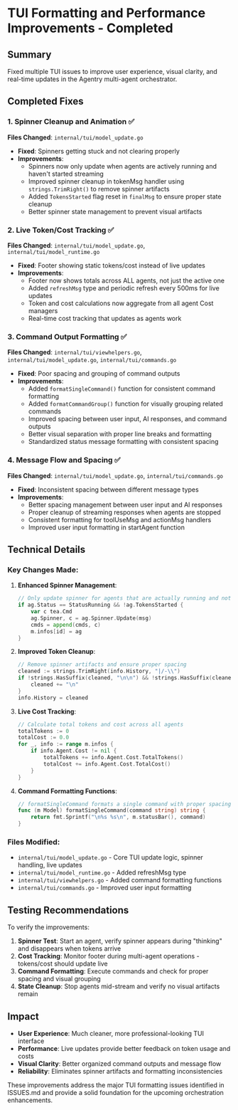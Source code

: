 # TUI Formatting and Performance Improvements - Completed

## Summary

Fixed multiple TUI issues to improve user experience, visual clarity, and real-time updates in the Agentry multi-agent orchestrator.

## Completed Fixes

### 1. Spinner Cleanup and Animation ✅

**Files Changed**: `internal/tui/model_update.go`

- **Fixed**: Spinners getting stuck and not clearing properly
- **Improvements**:
  - Spinners now only update when agents are actively running and haven't started streaming
  - Improved spinner cleanup in tokenMsg handler using `strings.TrimRight()` to remove spinner artifacts
  - Added `TokensStarted` flag reset in `finalMsg` to ensure proper state cleanup
  - Better spinner state management to prevent visual artifacts

### 2. Live Token/Cost Tracking ✅

**Files Changed**: `internal/tui/model_update.go`, `internal/tui/model_runtime.go`

- **Fixed**: Footer showing static tokens/cost instead of live updates
- **Improvements**:
  - Footer now shows totals across ALL agents, not just the active one
  - Added `refreshMsg` type and periodic refresh every 500ms for live updates
  - Token and cost calculations now aggregate from all agent Cost managers
  - Real-time cost tracking that updates as agents work

### 3. Command Output Formatting ✅

**Files Changed**: `internal/tui/viewhelpers.go`, `internal/tui/model_update.go`, `internal/tui/commands.go`

- **Fixed**: Poor spacing and grouping of command outputs
- **Improvements**:
  - Added `formatSingleCommand()` function for consistent command formatting
  - Added `formatCommandGroup()` function for visually grouping related commands
  - Improved spacing between user input, AI responses, and command outputs
  - Better visual separation with proper line breaks and formatting
  - Standardized status message formatting with consistent spacing

### 4. Message Flow and Spacing ✅

**Files Changed**: `internal/tui/model_update.go`, `internal/tui/commands.go`

- **Fixed**: Inconsistent spacing between different message types
- **Improvements**:
  - Better spacing management between user input and AI responses
  - Proper cleanup of streaming responses when agents are stopped
  - Consistent formatting for toolUseMsg and actionMsg handlers
  - Improved user input formatting in startAgent function

## Technical Details

### Key Changes Made:

1. **Enhanced Spinner Management**:

   ```go
   // Only update spinner for agents that are actually running and not finished streaming
   if ag.Status == StatusRunning && !ag.TokensStarted {
       var c tea.Cmd
       ag.Spinner, c = ag.Spinner.Update(msg)
       cmds = append(cmds, c)
       m.infos[id] = ag
   }
   ```

2. **Improved Token Cleanup**:

   ```go
   // Remove spinner artifacts and ensure proper spacing
   cleaned := strings.TrimRight(info.History, "|/-\\")
   if !strings.HasSuffix(cleaned, "\n\n") && !strings.HasSuffix(cleaned, "\n") {
       cleaned += "\n"
   }
   info.History = cleaned
   ```

3. **Live Cost Tracking**:

   ```go
   // Calculate total tokens and cost across all agents
   totalTokens := 0
   totalCost := 0.0
   for _, info := range m.infos {
       if info.Agent.Cost != nil {
           totalTokens += info.Agent.Cost.TotalTokens()
           totalCost += info.Agent.Cost.TotalCost()
       }
   }
   ```

4. **Command Formatting Functions**:
   ```go
   // formatSingleCommand formats a single command with proper spacing
   func (m Model) formatSingleCommand(command string) string {
       return fmt.Sprintf("\n%s %s\n", m.statusBar(), command)
   }
   ```

### Files Modified:

- `internal/tui/model_update.go` - Core TUI update logic, spinner handling, live updates
- `internal/tui/model_runtime.go` - Added refreshMsg type
- `internal/tui/viewhelpers.go` - Added command formatting functions
- `internal/tui/commands.go` - Improved user input formatting

## Testing Recommendations

To verify the improvements:

1. **Spinner Test**: Start an agent, verify spinner appears during "thinking" and disappears when tokens arrive
2. **Cost Tracking**: Monitor footer during multi-agent operations - tokens/cost should update live
3. **Command Formatting**: Execute commands and check for proper spacing and visual grouping
4. **State Cleanup**: Stop agents mid-stream and verify no visual artifacts remain

## Impact

- **User Experience**: Much cleaner, more professional-looking TUI interface
- **Performance**: Live updates provide better feedback on token usage and costs
- **Visual Clarity**: Better organized command outputs and message flow
- **Reliability**: Eliminates spinner artifacts and formatting inconsistencies

These improvements address the major TUI formatting issues identified in ISSUES.md and provide a solid foundation for the upcoming orchestration enhancements.
